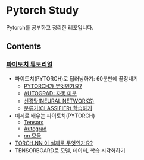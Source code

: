 # Pytorch Study

Pytorch를 공부하고 정리한 레포입니다.

## Contents

### [파이토치 튜토리얼](https://tutorials.pytorch.kr/)

- 파이토치(PYTORCH)로 딥러닝하기: 60분만에 끝장내기
    - [PYTORCH가 무엇인가요?](./tutorials/tensor_tutorial.ipynb)
    - [AUTOGRAD: 자동 미분](./tutorials/autograd_tutorial.ipynb)
    - [신경망(NEURAL NETWORKS)](./tutorials/neural_networks_tutorial.ipynb)
    - [분류기(CLASSIFIER) 학습하기](./tutorials/cifar10_tutorial.ipynb)
- 예제로 배우는 파이토치(PYTORCH)
    - [Tensors](./pytorch_with_examples/tensors.ipynb)
    - [Autograd](./pytorch_with_examples/autograd.ipynb)
    - [nn 모듈](./pytorch_with_examples/pytorch-nn.ipynb)
- [TORCH.NN 이 실제로 무엇인가요?](./nn_tutorial/nn_tutorial.ipynb)
- TENSORBOARD로 모델, 데이터, 학습 시각화하기
